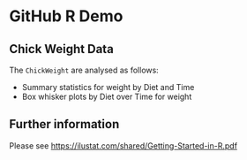 # GitHub R Demo

## Chick Weight Data

The `ChickWeight` are analysed as follows:
+ Summary statistics for weight by Diet and Time
+ Box whisker plots by Diet over Time for weight

## Further information

Please see https://ilustat.com/shared/Getting-Started-in-R.pdf